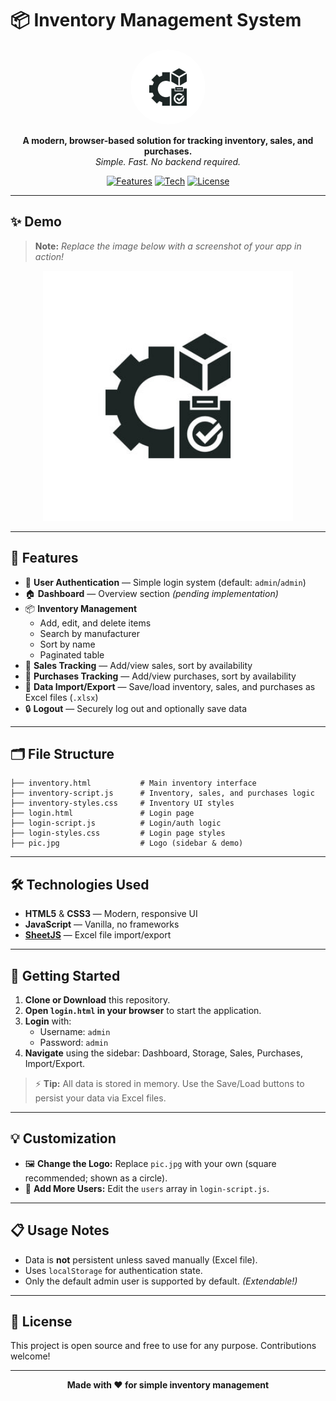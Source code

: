 # 📦 Inventory Management System

<p align="center">
  <img src="pic.jpg" alt="Inventory Logo" width="120" style="border-radius:50%">
</p>

<p align="center">
  <b>A modern, browser-based solution for tracking inventory, sales, and purchases.</b><br>
  <i>Simple. Fast. No backend required.</i>
</p>

<p align="center">
  <a href="#features"><img src="https://img.shields.io/badge/Features-8+-blueviolet" alt="Features"></a>
  <a href="#technologies-used"><img src="https://img.shields.io/badge/Tech-HTML%20%7C%20CSS%20%7C%20JS-orange" alt="Tech"></a>
  <a href="#license"><img src="https://img.shields.io/badge/License-MIT-green" alt="License"></a>
</p>

---

## ✨ Demo

> **Note:** _Replace the image below with a screenshot of your app in action!_

<p align="center">
  <img src="pic.jpg" alt="Demo Screenshot" width="400">
</p>

---

## 🚀 Features

- 🔐 **User Authentication** — Simple login system (default: `admin`/`admin`)
- 🏠 **Dashboard** — Overview section *(pending implementation)*
- 📦 **Inventory Management**
  - Add, edit, and delete items
  - Search by manufacturer
  - Sort by name
  - Paginated table
- 💸 **Sales Tracking** — Add/view sales, sort by availability
- 🛒 **Purchases Tracking** — Add/view purchases, sort by availability
- 📁 **Data Import/Export** — Save/load inventory, sales, and purchases as Excel files (`.xlsx`)
- 🔒 **Logout** — Securely log out and optionally save data

---

## 🗂️ File Structure

```
├── inventory.html           # Main inventory interface
├── inventory-script.js      # Inventory, sales, and purchases logic
├── inventory-styles.css     # Inventory UI styles
├── login.html               # Login page
├── login-script.js          # Login/auth logic
├── login-styles.css         # Login page styles
├── pic.jpg                  # Logo (sidebar & demo)
```

---

## 🛠️ Technologies Used

- **HTML5** & **CSS3** — Modern, responsive UI
- **JavaScript** — Vanilla, no frameworks
- **[SheetJS](https://sheetjs.com/)** — Excel file import/export

---

## 🏁 Getting Started

1. **Clone or Download** this repository.
2. **Open `login.html` in your browser** to start the application.
3. **Login** with:
   - Username: `admin`
   - Password: `admin`
4. **Navigate** using the sidebar: Dashboard, Storage, Sales, Purchases, Import/Export.

> ⚡ **Tip:** All data is stored in memory. Use the Save/Load buttons to persist your data via Excel files.

---

## 💡 Customization

- 🖼️ **Change the Logo:** Replace `pic.jpg` with your own (square recommended; shown as a circle).
- 👤 **Add More Users:** Edit the `users` array in `login-script.js`.

---

## 📋 Usage Notes

- Data is **not** persistent unless saved manually (Excel file).
- Uses `localStorage` for authentication state.
- Only the default admin user is supported by default. *(Extendable!)*

---

## 📄 License

This project is open source and free to use for any purpose. Contributions welcome!

---

<p align="center">
  <b>Made with ❤️ for simple inventory management</b>
</p> 